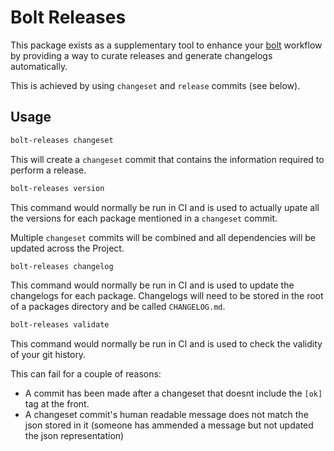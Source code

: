# Bolt Releases

This package exists as a supplementary tool to enhance your [bolt](https://github.com/boltpkg/bolt) workflow by providing a way to curate releases and generate changelogs automatically.

This is achieved by using `changeset` and `release` commits (see below).

## Usage

```sh
bolt-releases changeset
```

This will create a `changeset` commit that contains the information required to perform a release.


```sh
bolt-releases version
```

This command would normally be run in CI and is used to actually upate all the versions for each package mentioned in a `changeset` commit.

Multiple `changeset` commits will be combined and all dependencies will be updated across the Project.

```sh
bolt-releases changelog
```

This command would normally be run in CI and is used to update the changelogs for each package. Changelogs will need to be stored in the root of a packages directory and be called `CHANGELOG.md`.

```sh
bolt-releases validate
```

This command would normally be run in CI and is used to check the validity of your git history.

This can fail for a couple of reasons:

* A commit has been made after a changeset that doesnt include the `[ok]` tag at the front.
* A changeset commit's human readable message does not match the json stored in it (someone has ammended a message but not updated the json representation)
